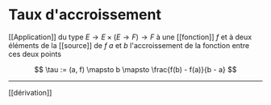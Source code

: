# Taux d'accroissement
[[Application]] du type $E \to E \times (E \to F) \to F$ à une [[fonction]] $f$ et à deux éléments de la [[source]] de $f$ $a$ et $b$ l'accroissement de la fonction entre ces deux points

$$
\tau := (a, f) \mapsto b \mapsto \frac{f(b) - f(a)}{b - a}
$$




---
[[dérivation]]